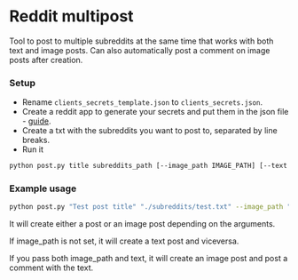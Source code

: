 # Reddit multipost

Tool to post to multiple subreddits at the same time that works with both text and image posts. Can also automatically post a comment on image posts after creation.

### Setup
- Rename `clients_secrets_template.json` to `clients_secrets.json`.
- Create a reddit app to generate your secrets and put them in the json file - [guide](https://www.jcchouinard.com/get-reddit-api-credentials-with-praw/).
- Create a txt with the subreddits you want to post to, separated by line breaks.
- Run it
```sh 
python post.py title subreddits_path [--image_path IMAGE_PATH] [--text TEXT]
```

### Example usage
```sh
python post.py "Test post title" "./subreddits/test.txt" --image_path "/path/to/image.png" --text "This will be a comment in the image post"
```

It will create either a post or an image post depending on the arguments. 

If image_path is not set, it will create a text post and viceversa.

If you pass both image_path and text, it will create an image post and post a comment with the text.
